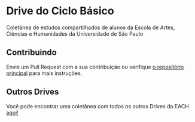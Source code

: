 # Drive do Ciclo Básico
Coletânea de estudos compartilhados de alunos da Escola de Artes, Ciências e Humanidades da Universidade de São Paulo

## Contribuindo
Envie um Pull Request com a sua contribuição ou verifique [o repositório principal](https://github.com/driveeach/driveeach) para mais instruções.

## Outros Drives
Você pode encontrar uma coletânea com todos os outros Drives da EACH [aqui!](https://github.com/driveeach/driveeach)
